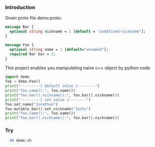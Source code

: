 ### Introduction
Given proto file demo.proto:
```protobuf
message Bar {
  optional string nickname = 1 [default = "undefined-nickname"];
}

message Foo {
  optional string name = 1 [default="unnamed"];
  required Bar bar = 2;
}

```
This project enables you manipulating naive c++ object by python code
```python
import demo
foo = demo.Foo()
print("---------[ default value ]--------")
print("foo.name():", foo.name())
print("foo.bar().nickname():", foo.bar().nickname())
print("---------[ set value ]--------")
foo.set_name("Jonathan")
foo.mutable_bar().set_nickname("Jonty")
print("foo.name():", foo.name())
print("foo.bar().nickname():", foo.bar().nickname())
```
### Try
```bash
  sh demo.sh
```
